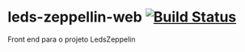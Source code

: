 # leds-zeppellin-web [![Build Status](https://travis-ci.org/asleao/leds-zeppellin-web.svg?branch=master)](https://travis-ci.org/asleao/leds-zeppellin-web)

Front end para o projeto LedsZeppelin
